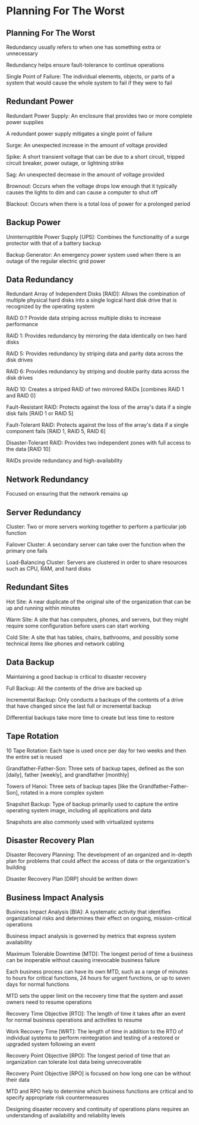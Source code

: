 # Planning For The Worst # 

## Planning For The Worst ## 

Redundancy usually refers to when one has something extra or unnecessary 

Redundancy helps ensure fault-tolerance to continue operations 

Single Point of Failure: The individual elements, objects, or parts of a system that would cause the whole system to fail if they were to fail 

## Redundant Power ## 

Redundant Power Supply: An enclosure that provides two or more complete power supplies 

A redundant power supply mitigates a single point of failure 

Surge: An unexpected increase in the amount of voltage provided 

Spike: A short transient voltage that can be due to a short circuit, tripped circuit breaker, power outage, or lightning strike 

Sag: An unexpected decrease in the amount of voltage provided 

Brownout: Occurs when the voltage drops low enough that it typically causes the lights to dim and can cause a computer to shut off 

Blackout: Occurs when there is a total loss of power for a prolonged period 

## Backup Power ## 

Uninterruptible Power Supply [UPS]: Combines the functionality of a surge protector with that of a battery backup 

Backup Generator: An emergency power system used when there is an outage of the regular electric grid power 

## Data Redundancy ## 

Redundant Array of Independent Disks [RAID]: Allows the combination of multiple physical hard disks into a single logical hard disk drive that is recognized by the operating system 

RAID 0:? Provide data striping across multiple disks to increase performance 

RAID 1: Provides redundancy by mirroring the data identically on two hard disks 

RAID 5: Provides redundancy by striping data and parity data across the disk drives 

RAID 6: Provides redundancy by striping and double parity data across the disk drives 

RAID 10: Creates a striped RAID of two mirrored RAIDs [combines RAID 1 and RAID 0] 

Fault-Resistant RAID: Protects against the loss of the array's data if a single disk fails [RAID 1 or RAID 5] 

Fault-Tolerant RAID: Protects against the loss of the array's data if a single component fails [RAID 1, RAID 5, RAID 6] 

Disaster-Tolerant RAID: Provides two independent zones with full access to the data [RAID 10] 

RAIDs provide redundancy and high-availability 

## Network Redundancy ## 

Focused on ensuring that the network remains up 

## Server Redundancy ## 

Cluster: Two or more servers working together to perform a particular job function 

Failover Cluster: A secondary server can take over the function when the primary one fails 

Load-Balancing Cluster: Servers are clustered in order to share resources such as CPU, RAM, and hard disks 

## Redundant Sites ## 

Hot Site: A near duplicate of the original site of the organization that can be up and running within minutes 

Warm Site: A site that has computers, phones, and servers, but they might require some configuration before users can start working 

Cold Site: A site that has tables, chairs, bathrooms, and possibly some technical items like phones and network cabling 

## Data Backup ## 

Maintaining a good backup is critical to disaster recovery 

Full Backup: All the contents of the drive are backed up 

Incremental Backup: Only conducts a backups of the contents of a drive that have changed since the last full or incremental backup 

Differential backups take more time to create but less time to restore 

## Tape Rotation ## 

10 Tape Rotation: Each tape is used once per day for two weeks and then the entire set is reused 

Grandfather-Father-Son: Three sets of backup tapes, defined as the son [daily], father [weekly], and grandfather [monthly] 

Towers of Hanoi: Three sets of backup tapes [like the Grandfather-Father-Son], rotated in a more complex system 

Snapshot Backup: Type of backup primarily used to capture the entire operating system image, including all applications and data 

Snapshots are also commonly used with virtualized systems 

## Disaster Recovery Plan ## 

Disaster Recovery Planning: The development of an organized and in-depth plan for problems that could affect the access of data or the organization's building 

Disaster Recovery Plan [DRP] should be written down 

## Business Impact Analysis ## 

Business Impact Analysis [BIA]: A systematic activity that identifies organizational risks and determines their effect on ongoing, mission-critical operations 

Business impact analysis is governed by metrics that express system availability 

Maximum Tolerable Downtime [MTD]: The longest period of time a business can be inoperable without causing irrevocable business failure 

Each business process can have its own MTD, such as a range of minutes to hours for critical functions, 24 hours for urgent functions, or up to seven days for normal functions 

MTD sets the upper limit on the recovery time that the system and asset owners need to resume operations 

Recovery Time Objective [RTO]: The length of time it takes after an event for normal business operations and activities to resume 

Work Recovery Time [WRT]: The length of time in addition to the RTO of individual systems to perform reintegration and testing of a restored or upgraded system following an event 

Recovery Point Objective [RPO]: The longest period of time that an organization can tolerate lost data being unrecoverable 

Recovery Point Objective [RPO] is focused on how long one can be without their data 

MTD and RPO help to determine which business functions are critical and to specify appropriate risk countermeasures 

Designing disaster recovery and continuity of operations plans requires an understanding of availability and reliability levels 